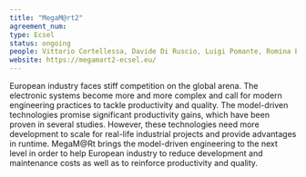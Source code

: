 ```yaml
--- 
title: "MegaM@rt2"
agreement_num: 
type: Ecsel
status: ongoing
people: Vittorio Cortellessa, Davide Di Ruscio, Luigi Pomante, Romina Eramo, Davide Arcelli, Daniele Di Pompeo, Michele Tucci, Vittoriano Muttillo, Giacomo Valente
website: https://megamart2-ecsel.eu/
---
```

European industry faces stiff competition on the global arena. The electronic systems become more and more complex and call for modern engineering practices to tackle productivity and quality. The model-driven technologies promise significant productivity gains, which have been proven in several studies. However, these technologies need more development to scale for real-life industrial projects and provide advantages in runtime. MegaM@Rt brings the model-driven engineering to the next level in order to help European industry to reduce development and maintenance costs as well as to reinforce productivity and quality.
